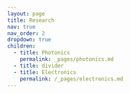 ```yaml
---
layout: page
title: Research
nav: true
nav_order: 2
dropdown: true
children:
  - title: Photonics
    permalink: _pages/photonics.md
  - title: divider
  - title: Electronics
    permalink: /_pages/electronics.md
---
```

